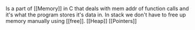 Is a part of [[Memory]] in C that deals with mem addr of function calls and it's what the program stores it's data in.
In stack we don't have to free up memory manually using [[free]].
[[Heap]]
[[Pointers]]